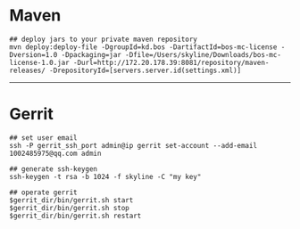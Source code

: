 # Maven
    ## deploy jars to your private maven repository
    mvn deploy:deploy-file -DgroupId=kd.bos -DartifactId=bos-mc-license -Dversion=1.0 -Dpackaging=jar -Dfile=/Users/skyline/Downloads/bos-mc-license-1.0.jar -Durl=http://172.20.178.39:8081/repository/maven-releases/ -DrepositoryId=[servers.server.id(settings.xml)]

------

# Gerrit
    ## set user email
    ssh -P gerrit_ssh_port admin@ip gerrit set-account --add-email 1002485975@qq.com admin

    ## generate ssh-keygen
    ssh-keygen -t rsa -b 1024 -f skyline -C "my key"

    ## operate gerrit
    $gerrit_dir/bin/gerrit.sh start
    $gerrit_dir/bin/gerrit.sh stop
    $gerrit_dir/bin/gerrit.sh restart
